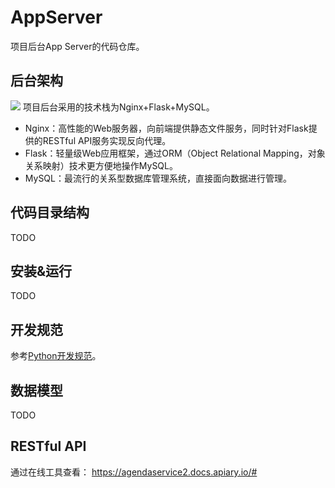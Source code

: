 # AppServer
项目后台App Server的代码仓库。

## 后台架构
![](https://raw.githubusercontent.com/TheYelda/AppServer/master/doc/architecture.png)
项目后台采用的技术栈为Nginx+Flask+MySQL。
- Nginx：高性能的Web服务器，向前端提供静态文件服务，同时针对Flask提供的RESTful API服务实现反向代理。
- Flask：轻量级Web应用框架，通过ORM（Object Relational Mapping，对象关系映射）技术更方便地操作MySQL。
- MySQL：最流行的关系型数据库管理系统，直接面向数据进行管理。

## 代码目录结构
TODO

## 安装&运行
TODO

## 开发规范
参考[Python开发规范](https://github.com/TheYelda/Dashboard/blob/master/python_code_style_guide.md)。

## 数据模型
TODO

## RESTful API
通过在线工具查看：
<https://agendaservice2.docs.apiary.io/#>
